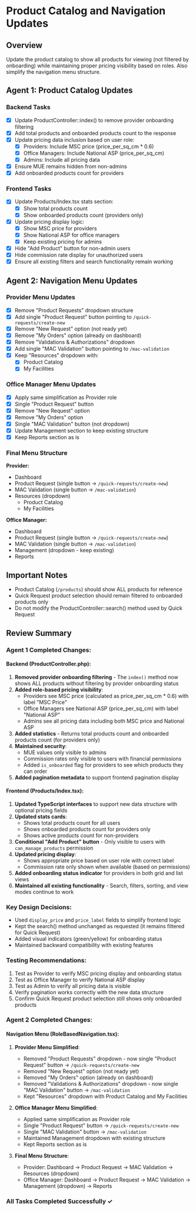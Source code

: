 # Product Catalog and Navigation Updates

## Overview
Update the product catalog to show all products for viewing (not filtered by onboarding) while maintaining proper pricing visibility based on roles. Also simplify the navigation menu structure.

## Agent 1: Product Catalog Updates

### Backend Tasks
- [x] Update ProductController::index() to remove provider onboarding filtering
- [x] Add total products and onboarded products count to the response
- [x] Update pricing data inclusion based on user role:
  - [x] Providers: Include MSC price (price_per_sq_cm * 0.6)
  - [x] Office Managers: Include National ASP (price_per_sq_cm)
  - [x] Admins: Include all pricing data
- [x] Ensure MUE remains hidden from non-admins
- [x] Add onboarded products count for providers

### Frontend Tasks
- [x] Update Products/Index.tsx stats section:
  - [x] Show total products count
  - [x] Show onboarded products count (providers only)
- [x] Update pricing display logic:
  - [x] Show MSC price for providers
  - [x] Show National ASP for office managers
  - [x] Keep existing pricing for admins
- [x] Hide "Add Product" button for non-admin users
- [x] Hide commission rate display for unauthorized users
- [x] Ensure all existing filters and search functionality remain working

## Agent 2: Navigation Menu Updates

### Provider Menu Updates
- [x] Remove "Product Requests" dropdown structure
- [x] Add single "Product Request" button pointing to `/quick-requests/create-new`
- [x] Remove "New Request" option (not ready yet)
- [x] Remove "My Orders" option (already on dashboard)
- [x] Remove "Validations & Authorizations" dropdown
- [x] Add single "MAC Validation" button pointing to `/mac-validation`
- [x] Keep "Resources" dropdown with:
  - [x] Product Catalog
  - [x] My Facilities

### Office Manager Menu Updates
- [x] Apply same simplification as Provider role
- [x] Single "Product Request" button
- [x] Remove "New Request" option
- [x] Remove "My Orders" option
- [x] Single "MAC Validation" button (not dropdown)
- [x] Update Management section to keep existing structure
- [x] Keep Reports section as is

### Final Menu Structure
**Provider:**
- Dashboard
- Product Request (single button → `/quick-requests/create-new`)
- MAC Validation (single button → `/mac-validation`)
- Resources (dropdown)
  - Product Catalog
  - My Facilities

**Office Manager:**
- Dashboard
- Product Request (single button → `/quick-requests/create-new`)
- MAC Validation (single button → `/mac-validation`)
- Management (dropdown - keep existing)
- Reports

## Important Notes
- Product Catalog (`/products`) should show ALL products for reference
- Quick Request product selection should remain filtered to onboarded products only
- Do not modify the ProductController::search() method used by Quick Request

## Review Summary

### Agent 1 Completed Changes:

#### Backend (ProductController.php):
1. **Removed provider onboarding filtering** - The `index()` method now shows ALL products without filtering by provider onboarding status
2. **Added role-based pricing visibility**:
   - Providers see MSC price (calculated as price_per_sq_cm * 0.6) with label "MSC Price"
   - Office Managers see National ASP (price_per_sq_cm) with label "National ASP"
   - Admins see all pricing data including both MSC price and National ASP
3. **Added statistics** - Returns total products count and onboarded products count (for providers only)
4. **Maintained security**:
   - MUE values only visible to admins
   - Commission rates only visible to users with financial permissions
   - Added `is_onboarded` flag for providers to see which products they can order
5. **Added pagination metadata** to support frontend pagination display

#### Frontend (Products/Index.tsx):
1. **Updated TypeScript interfaces** to support new data structure with optional pricing fields
2. **Updated stats cards**:
   - Shows total products count for all users
   - Shows onboarded products count for providers only
   - Shows active products count for non-providers
3. **Conditional "Add Product" button** - Only visible to users with `can_manage_products` permission
4. **Updated pricing display**:
   - Shows appropriate price based on user role with correct label
   - Commission rate only shown when available (based on permissions)
5. **Added onboarding status indicator** for providers in both grid and list views
6. **Maintained all existing functionality** - Search, filters, sorting, and view modes continue to work

### Key Design Decisions:
- Used `display_price` and `price_label` fields to simplify frontend logic
- Kept the search() method unchanged as requested (it remains filtered for Quick Request)
- Added visual indicators (green/yellow) for onboarding status
- Maintained backward compatibility with existing features

### Testing Recommendations:
1. Test as Provider to verify MSC pricing display and onboarding status
2. Test as Office Manager to verify National ASP display
3. Test as Admin to verify all pricing data is visible
4. Verify pagination works correctly with the new data structure
5. Confirm Quick Request product selection still shows only onboarded products

### Agent 2 Completed Changes:

#### Navigation Menu (RoleBasedNavigation.tsx):
1. **Provider Menu Simplified**:
   - Removed "Product Requests" dropdown - now single "Product Request" button → `/quick-requests/create-new`
   - Removed "New Request" option (not ready yet)
   - Removed "My Orders" option (already on dashboard)
   - Removed "Validations & Authorizations" dropdown - now single "MAC Validation" button → `/mac-validation`
   - Kept "Resources" dropdown with Product Catalog and My Facilities

2. **Office Manager Menu Simplified**:
   - Applied same simplification as Provider role
   - Single "Product Request" button → `/quick-requests/create-new`
   - Single "MAC Validation" button → `/mac-validation`
   - Maintained Management dropdown with existing structure
   - Kept Reports section as is

3. **Final Menu Structure**:
   - Provider: Dashboard → Product Request → MAC Validation → Resources (dropdown)
   - Office Manager: Dashboard → Product Request → MAC Validation → Management (dropdown) → Reports

### All Tasks Completed Successfully ✓